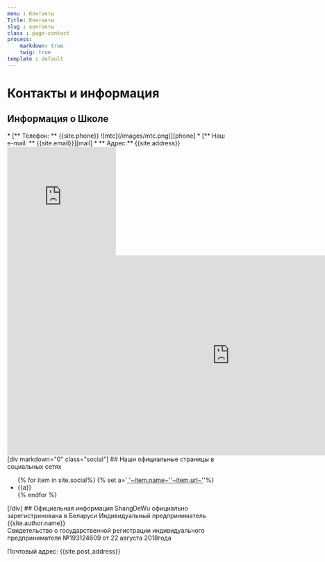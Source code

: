 ```yaml
---
menu : Контакты
Title: Контакты
slug : контакты
class : page-contact
process:
    markdown: true
    twig: true
template : default
---
```

# Контакты и информация

## Информация о Школе
<div markdown="1" class="contact ">
<div markdown="1" class="list fa-ul">
* [<span class="fa-li"><i class="fas fa-phone"></i></span>** Телефон: ** {{site.phone}}<span class="phone-icon icon-mtc">
![mtc](/images/mtc.png)</span><span class="phone-icon icon-viber fab fa-viber"></span>][phone]
*  [<span class="fa-li"><i class="far fa-envelope"></i></span>** Наш e-mail: ** {{site.email}}][mail]
* <a><span class="fa-li"><i class="far fa-map"></i></span> ** Адрес:** {{site.address}}</a>

 [phone]: tel:{{site.phone}}
 [mail]: mailto:{{site.email}}
</div>
<div class="map">
  <div class="hidden-lg">
  <iframe src="https://www.google.com/maps/embed?pb=!1m18!1m12!1m3!1d4699.562405358196!2d27.576029577464666!3d53.91786382923635!2m3!1f0!2f0!3f0!3m2!1i1024!2i768!4f13.1!3m3!1m2!1s0x46dbcf62804a07dd%3A0x650382f3fa21014c!2zU2hhbmdEZVd1INCo0LrQvtC70YMg0LHQvtC10LLRi9GFINC40YHQutGD0YHRgdGC0LIg0Lgg0YLRgNCw0LTQuNGG0LjQvtC90L3QvtC5INC60LjRgtCw0LnRgdC60L7QuSDQs9C40LzQvdCw0YHRgtC40LrQuA!5e0!3m2!1ses!2sby!4v1536826987024" width="250" height="250" frameborder="0" style="border:0" allowfullscreen></iframe>
  </div>
  <div class="hidden-xs hidden-sm hidden-md visible-lg-block">
  <iframe src="https://www.google.com/maps/embed?pb=!1m18!1m12!1m3!1d2349.8878805237296!2d27.57401255094617!3d53.91596823949517!2m3!1f0!2f0!3f0!3m2!1i1024!2i768!4f13.1!3m3!1m2!1s0x46dbcf62804a07dd%3A0x650382f3fa21014c!2zU2hhbmdEZVd1INCo0LrQvtC70YMg0LHQvtC10LLRi9GFINC40YHQutGD0YHRgdGC0LIg0Lgg0YLRgNCw0LTQuNGG0LjQvtC90L3QvtC5INC60LjRgtCw0LnRgdC60L7QuSDQs9C40LzQvdCw0YHRgtC40LrQuA!5e0!3m2!1ses!2sby!4v1536826431843" width="1024" height="460" frameborder="0" style="border:0" allowfullscreen></iframe>
  </div>
</div>  
  </div>
[div markdown="0" class="social"]
## Наши официальные страницы в социальных сетях
  <ul>
    {% for item in site.social%}
    {% set a='<a href="'~url(item.url)~'" target="_blank"><span class="fa-stack fa-2x">
  <i class="fas fa-circle fa-stack-2x"></i><i class="'~item.icon~' fa-stack-1x fa-inverse"></i></span><span class="name">'~item.name~'</span><span class="url">'~item.url~'</span></a>'%}
    <li>{{a}}</li>
    {% endfor %}
</ul>
[/div]
## Официальная информация
ShangDeWu официально зарегистринована в Беларуси
Индивидуальный предприниматель {{site.author.name}}<br>
Свидетельство о государственной регистрации индивидуального предпринимателя №193124609 от  22 августа 2018года

Почтовый адрес: {{site.post_address}}
